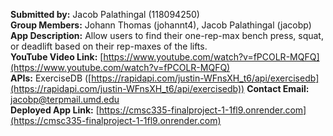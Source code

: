 **Submitted by:** Jacob Palathingal (118094250)  
**Group Members:** Johann Thomas (johannt4), Jacob Palathingal (jacobp)  
**App Description:** Allow users to find their one-rep-max bench press, squat, or deadlift based on their rep-maxes of the lifts.  
**YouTube Video Link:** [https://www.youtube.com/watch?v=fPCOLR-MQFQ](https://www.youtube.com/watch?v=fPCOLR-MQFQ)  
**APIs:** ExerciseDB ([https://rapidapi.com/justin-WFnsXH_t6/api/exercisedb](https://rapidapi.com/justin-WFnsXH_t6/api/exercisedb))
**Contact Email:** jacobp@terpmail.umd.edu  
**Deployed App Link:** [https://cmsc335-finalproject-1-1fl9.onrender.com](https://cmsc335-finalproject-1-1fl9.onrender.com)
